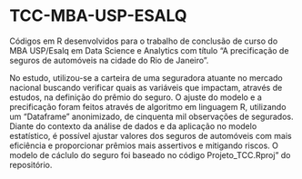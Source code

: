 # TCC-MBA-USP-ESALQ
Códigos em R desenvolvidos para o trabalho de conclusão de curso do MBA USP/Esalq em Data Science e Analytics com título “A precificação de seguros de automóveis na cidade do Rio de Janeiro”.

No estudo, utilizou-se a carteira de uma seguradora atuante no mercado nacional buscando verificar quais as variáveis que impactam, através de estudos, na definição do prêmio do seguro.  O ajuste do modelo e a precificação foram feitos através de algoritmo em linguagem R, utilizando um “Dataframe” anonimizado, de cinquenta mil observações de segurados. Diante do contexto da análise de dados e da aplicação no modelo estatístico, é possível ajustar valores dos seguros de automóveis com mais eficiência e proporcionar prêmios mais assertivos e mitigando riscos.
O modelo de cáclulo do seguro foi baseado no código Projeto_TCC.Rproj” do repositório.

